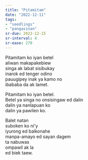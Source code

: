 ```yaml
---
title: "Pitamitam"
date: "2022-12-11"
tags:
- "seedlings"
- "pangasinan"
sr-due: 2022-12-15
sr-interval: 4
sr-ease: 270
---
```

Pitamitam ko iyan betel  
aliwan makapakebiew  
singa ak labat sisibukay  
inarok ed tenger odino  
pauugipey inak ya kamo no  
ibababa da ak lamet.

Pitamitam ko iyan betel.  
Betel ya singa no onsisingaw ed dalin  
dalin ya nanlapuan ko  
dalin ya pawilen ko.

Balet natan  
suboken ko ni'y  
iyurong ed balkonahe  
manpa-amayo ed sayan dagem  
ta nabuwas  
ompawil ak la  
ed biek taew.